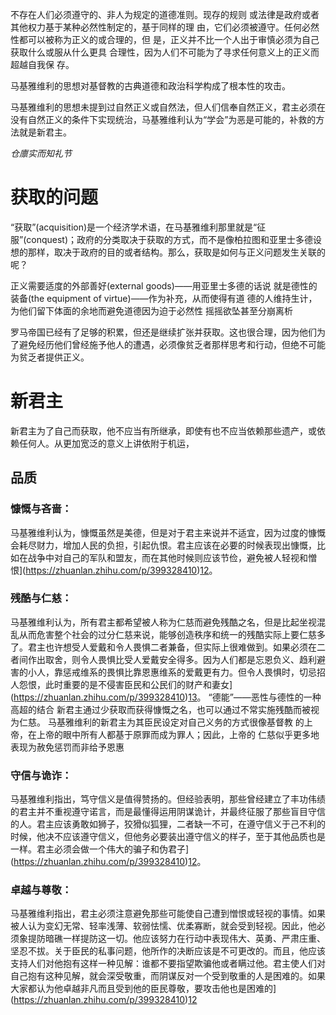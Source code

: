不存在⼈们必须遵守的、⾮⼈为规定的道德准则。现存的规则
或法律是政府或者其他权⼒基于某种必然性制定的，基于同样的理
由，它们必须被遵守。任何必然性都可以被称为正义的或合理的，但
是，正义并不⽐⼀个⼈出于审慎必须为⾃⼰获取什么或服从什么更具
合理性，因为⼈们不可能为了寻求任何意义上的正义⽽超越⾃我保
存。

马基雅维利的思想对基督教的古典道德和政治科学构成了根本性的攻击。

马基雅维利的思想未提到过自然正义或自然法，但人们信奉自然正义，君主必须在没有自然正义的条件下实现统治，马基雅维利认为“学会”为恶是可能的，补救的方法就是新君主。



*仓廪实而知礼节*

# 获取的问题
“获取”(acquisition)是⼀个经济学术语，在⻢基雅维利那⾥就是“征服”(conquest)；政府的分类取决于获取的⽅式，⽽不是像柏拉图和亚⾥⼠多德设想的那样，取决于政府的⽬的或者结构。那么，获取是如何与正义问题发⽣关联的呢？

正义需要适度的外部善好(external goods)——⽤亚⾥⼠多德的话说
就是德性的装备(the equipment of virtue)——作为补充，从⽽使得有道
德的⼈维持⽣计，为他们留下体⾯的余地⽽避免道德因为迫于必然性
摇摇欲坠甚⾄分崩离析

罗马帝国已经有了足够的积累，但还是继续扩张并获取。这也很合理，因为他们为了避免经历他们曾经施予他人的遭遇，必须像贫乏者那样思考和行动，但绝不可能为贫乏者提供正义。

# 新君主
新君主为了自己而获取，他不应当有所继承，即使有也不应当依赖那些遗产，或依赖任何人。从更加宽泛的意义上讲依附于机运，
## 品质
### **慷慨与吝啬**：
马基雅维利认为，慷慨虽然是美德，但是对于君主来说并不适宜，因为过度的慷慨会耗尽财力，增加人民的负担，引起仇恨。君主应该在必要的时候表现出慷慨，比如在战争中对自己的军队和盟友，而在其他时候则应该节俭，避免被人轻视和憎恨](https://zhuanlan.zhihu.com/p/399328410)[1](https://zhuanlan.zhihu.com/p/399328410)[2](https://book.douban.com/review/4592878/)。
### **残酷与仁慈**：
马基雅维利认为，所有君主都希望被人称为仁慈而避免残酷之名，但是比起坐视混乱从而危害整个社会的过分仁慈来说，能够创造秩序和统一的残酷实际上要仁慈多了。君主也许想受人爱戴和令人畏惧二者兼备，但实际上很难做到。如果必须在二者间作出取舍，则令人畏惧比受人爱戴安全得多。因为人们都是忘恩负义、趋利避害的小人，靠惩戒维系的畏惧比靠恩惠维系的爱戴更有力。但令人畏惧时，切忌招人怨恨，此时重要的是不侵害臣民和公民们的财产和妻女](https://zhuanlan.zhihu.com/p/399328410)[1](https://zhuanlan.zhihu.com/p/399328410)[3](https://zhuanlan.zhihu.com/p/336415369)。
“德能”——恶性与德性的一种高超的结合
新君主通过少获取而获得慷慨之名，也可以通过不常实施残酷而被视为仁慈。
⻢基雅维利的新君主为其⾂⺠设定对⾃⼰义务的⽅式很像基督教
的上帝，在上帝的眼中所有⼈都基于原罪⽽成为罪⼈；因此，上帝的
仁慈似乎更多地表现为赦免惩罚⽽⾮给予恩惠
### **守信与诡诈**：
马基雅维利指出，笃守信义是值得赞扬的。但经验表明，那些曾经建立了丰功伟绩的君主并不重视遵守诺言，而是最懂得运用阴谋诡计，并最终征服了那些盲目守信的人。君主应该勇敢如狮子，狡猾似狐狸，二者缺一不可，在遵守信义于己不利的时候，他决不应该遵守信义，但他务必要装出遵守信义的样子，至于其他品质也是一样。君主必须会做一个伟大的骗子和伪君子](https://zhuanlan.zhihu.com/p/399328410)[1](https://zhuanlan.zhihu.com/p/399328410)[2](https://book.douban.com/review/4592878/)。
### **卓越与尊敬**：
马基雅维利指出，君主必须注意避免那些可能使自己遭到憎恨或轻视的事情。如果被人认为变幻无常、轻率浅薄、软弱怯懦、优柔寡断，就会受到轻视。因此，他必须象提防暗礁一样提防这一切。他应该努力在行动中表现伟大、英勇、严肃庄重、坚忍不拔。关于臣民的私事问题，他所作的决断应该是不可更改的。而且，他应该支持人们对他抱有这样一种见解：谁都不要指望欺骗他或者瞒过他。君主使人们对自己抱有这种见解，就会深受敬重，而阴谋反对一个受到敬重的人是困难的。如果大家都认为他卓越非凡而且受到他的臣民尊敬，要攻击他也是困难的](https://zhuanlan.zhihu.com/p/399328410)[1](https://zhuanlan.zhihu.com/p/399328410)[2](https://book.douban.com/review/4592878/)
